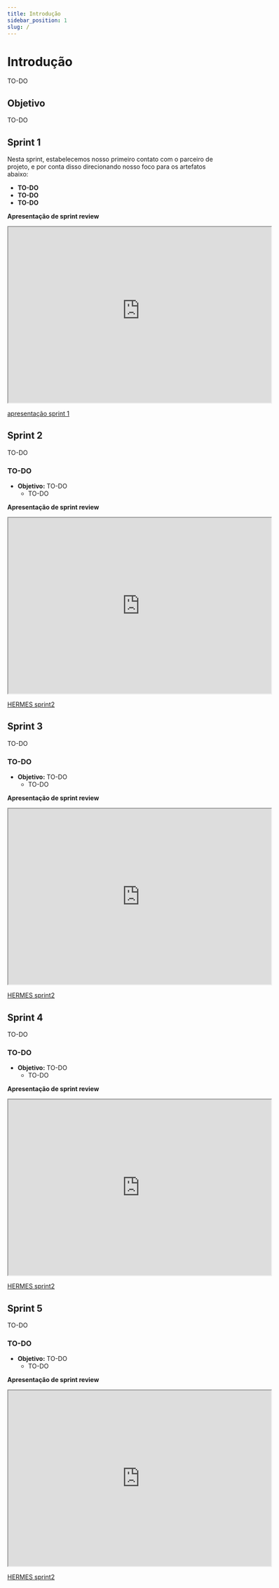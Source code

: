 ```yaml
---
title: Introdução
sidebar_position: 1
slug: /
---
```


# Introdução

TO-DO

## Objetivo

TO-DO

## Sprint 1

Nesta sprint, estabelecemos nosso primeiro contato com o parceiro de projeto, e por conta disso direcionando nosso foco para os artefatos abaixo:

- **TO-DO** 
- **TO-DO** 
- **TO-DO** 

**Apresentação de sprint review**

  <iframe loading="lazy" 
    src="https:www.canva.comdesignDAFyTPtqOFEZKer5UDsw8Zz2TPyj8lexAview?embed" allowfullscreen="allowfullscreen" allow="fullscreen" width="600" height="400">
  </iframe>

<a href="https:www.canva.comdesignDAFyTPtqOFEZKer5UDsw8Zz2TPyj8lexAview?utm_content=DAFyTPtqOFE&amp;utm_campaign=designshare&amp;utm_medium=embeds&amp;utm_source=link" target="_blank" rel="noopener">apresentação sprint 1</a>

## Sprint 2

TO-DO

### TO-DO

- **Objetivo:** TO-DO
  - TO-DO

**Apresentação de sprint review**

<iframe loading="lazy"
  src="https://www.canva.com/design/DAGEvH8gQCY/Acm1h5MZTnyZoTlaQUd4wg/view?embed" allowfullscreen="allowfullscreen" allow="fullscreen" width="600" height="400">
</iframe>

<a href="https://www.canva.com/design/DAGEvH8gQCY/Acm1h5MZTnyZoTlaQUd4wg/view?utm_content=DAGEvH8gQCY&;utm_campaign=designshare&;utm_medium=embeds&;utm_source=link" target="_blank" rel="noopener">HERMES sprint2</a>

## Sprint 3

TO-DO

### TO-DO

- **Objetivo:** TO-DO
  - TO-DO

**Apresentação de sprint review**

<iframe loading="lazy"
  src="https://www.canva.com/design/DAGEvH8gQCY/Acm1h5MZTnyZoTlaQUd4wg/view?embed" allowfullscreen="allowfullscreen" allow="fullscreen" width="600" height="400">
</iframe>

<a href="https://www.canva.com/design/DAGEvH8gQCY/Acm1h5MZTnyZoTlaQUd4wg/view?utm_content=DAGEvH8gQCY&;utm_campaign=designshare&;utm_medium=embeds&;utm_source=link" target="_blank" rel="noopener">HERMES sprint2</a>

## Sprint 4

TO-DO

### TO-DO

- **Objetivo:** TO-DO
  - TO-DO

**Apresentação de sprint review**

<iframe loading="lazy"
  src="https://www.canva.com/design/DAGEvH8gQCY/Acm1h5MZTnyZoTlaQUd4wg/view?embed" allowfullscreen="allowfullscreen" allow="fullscreen" width="600" height="400">
</iframe>

<a href="https://www.canva.com/design/DAGEvH8gQCY/Acm1h5MZTnyZoTlaQUd4wg/view?utm_content=DAGEvH8gQCY&;utm_campaign=designshare&;utm_medium=embeds&;utm_source=link" target="_blank" rel="noopener">HERMES sprint2</a>

## Sprint 5

TO-DO

### TO-DO

- **Objetivo:** TO-DO
  - TO-DO

**Apresentação de sprint review**

<iframe loading="lazy"
  src="https://www.canva.com/design/DAGEvH8gQCY/Acm1h5MZTnyZoTlaQUd4wg/view?embed" allowfullscreen="allowfullscreen" allow="fullscreen" width="600" height="400">
</iframe>

<a href="https://www.canva.com/design/DAGEvH8gQCY/Acm1h5MZTnyZoTlaQUd4wg/view?utm_content=DAGEvH8gQCY&;utm_campaign=designshare&;utm_medium=embeds&;utm_source=link" target="_blank" rel="noopener">HERMES sprint2</a>